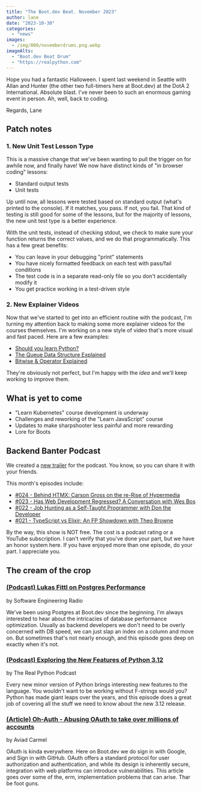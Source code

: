 ```yaml
---
title: "The Boot.dev Beat. November 2023"
author: lane
date: "2023-10-30"
categories:
  - "news"
images:
  - /img/800/novemberdrums.png.webp
imageAlts:
  - "Boot.dev Beat Drum"
  - "https://realpython.com"
---
```


Hope you had a fantastic Halloween. I spent last weekend in Seattle with Allan and Hunter (the other two full-timers here at Boot.dev) at the DotA 2 International. Absolute blast. I've never been to such an enormous gaming event in person. Ah, well, back to coding.

Regards, Lane

## Patch notes

### 1. New Unit Test Lesson Type

This is a massive change that we've been wanting to pull the trigger on for awhile now, and finally have! We now have distinct kinds of "in browser coding" lessons:

- Standard output tests
- Unit tests

Up until now, all lessons were tested based on standard output (what's printed to the console). If it matches, you pass. If not, you fail. That kind of testing is still good for some of the lessons, but for the majority of lessons, the new unit test type is a better experience.

With the unit tests, instead of checking stdout, we check to make sure your function returns the correct values, and we do that programmatically. This has a few great benefits:

- You can leave in your debugging "print" statements
- You have nicely formatted feedback on each test with pass/fail conditions
- The test code is in a separate read-only file so you don't accidentally modify it
- You get practice working in a test-driven style

### 2. New Explainer Videos

Now that we've started to get into an efficient routine with the podcast, I'm turning my attention back to making some more explainer videos for the courses themselves. I'm working on a new style of video that's more visual and fast paced. Here are a few examples:

- [Should you learn Python?](https://www.youtube.com/watch?v=kLdw64oBeCI)
- [The Queue Data Structure Explained](https://www.youtube.com/watch?v=CH6yLUtMZ28)
- [Bitwise & Operator Explained](https://www.youtube.com/watch?v=LNlIP2zCXD4)

They're obviously not perfect, but I'm happy with the _idea_ and we'll keep working to improve them.

## What is yet to come

- "Learn Kubernetes" course development is underway
- Challenges and reworking of the "Learn JavaScript" course
- Updates to make sharpshooter less painful and more rewarding
- Lore for Boots

## Backend Banter Podcast

We created a [new trailer](https://www.youtube.com/watch?v=PclSNl1JRpI) for the podcast. You know, so you can share it with your friends.

This month's episodes include:

- [#024 - Behind HTMX: Carson Gross on the re-Rise of Hypermedia](https://www.backendbanter.fm/episodes/024-behind-htmx-carson-gross-on-the-re-rise-of-hypermedia)
- [#023 - Has Web Development Regressed? A Conversation with Wes Bos](https://www.backendbanter.fm/episodes/023-has-web-development-regressed-a-conversation-with-wes-bos)
- [#022 - Job Hunting as a Self-Taught Programmer with Don the Developer](https://www.backendbanter.fm/episodes/021-job-hunting-as-a-self-taught-programmer-with-don-the-developer)
- [#021 - TypeScript vs Elixir: An FP Showdown with Theo Browne](https://www.backendbanter.fm/episodes/021-typescript-vs-elixir-an-fp-showdown-with-theo-browne)

By the way, this show is NOT free. The cost is a podcast rating or a YouTube subscription. I can't verify that you've done your part, but we have an honor system here. If you have enjoyed more than one episode, do your part. I appreciate you.

## The cream of the crop

### [(Podcast) Lukas Fittl on Postgres Performance](https://www.se-radio.net/2023/09/se-radio-583-lukas-fittl-on-postgres-performance/)

by Software Engineering Radio

We've been using Postgres at Boot.dev since the beginning. I'm always interested to hear about the intricacies of database performance optimization. Usually as backend developers we don't need to be overly concerned with DB speed, we can just slap an index on a column and move on. But sometimes that's not nearly enough, and this episode goes deep on exactly when it's not.

### [(Podcast) Exploring the New Features of Python 3.12](https://realpython.com/podcasts/rpp/175/)

by The Real Python Podcast

Every new minor version of Python brings interesting new features to the language. You wouldn't want to be working without F-strings would you? Python has made giant leaps over the years, and this episode does a great job of covering all the stuff we need to know about the new 3.12 release.

### [(Article) Oh-Auth - Abusing OAuth to take over millions of accounts](https://salt.security/blog/oh-auth-abusing-oauth-to-take-over-millions-of-accounts)

by Aviad Carmel

OAuth is kinda everywhere. Here on Boot.dev we do sign in with Google, and Sign in with GitHub. OAuth offers a standard protocol for user authorization and authentication, and while its design is inherently secure, integration with web platforms can introduce vulnerabilities. This article goes over some of the, erm, implementation problems that can arise. Thar be foot guns.

